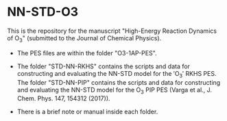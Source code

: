 # NN-STD-O3

This is the repository for the manuscript "High-Energy Reaction Dynamics of $\mathrm{O}_{3}$" (submitted to the Journal of Chemical Physics).

+ The PES files are within the folder "O3-1AP-PES". 

+ The folder "STD-NN-RKHS" contains the scripts and data for constructing and evaluating the NN-STD model for the $'\mathrm{O}_3'$ RKHS PES. The folder "STD-NN-PIP" contains the scripts and data for constructing and evaluating the NN-STD model for the $\mathrm{O}_{3}$ PIP PES (Varga et al., J. Chem. Phys. 147, 154312 (2017)).

+ There is a brief note or manual inside each folder.
